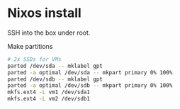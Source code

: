 # Nixos install

SSH into the box under root.

Make partitions

``` sh
# 2x SSDs for VMs
parted /dev/sda -- mklabel gpt
parted -a optimal /dev/sda -- mkpart primary 0% 100%
parted /dev/sdb -- mklabel gpt
parted -a optimal /dev/sdb -- mkpart primary 0% 100%
mkfs.ext4 -L vm1 /dev/sda1
mkfs.ext4 -L vm2 /dev/sdb1
```
